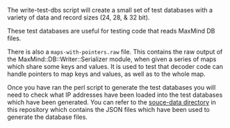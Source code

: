 The write-test-dbs script will create a small set of test databases with a
variety of data and record sizes (24, 28, & 32 bit).

These test databases are useful for testing code that reads MaxMind DB files.

There is also a `maps-with-pointers.raw` file. This contains the raw output of
the MaxMind::DB::Writer::Serializer module, when given a series of maps which
share some keys and values. It is used to test that decoder code can handle
pointers to map keys and values, as well as to the whole map.

Once you have ran the perl script to generate the test databases you will need
to check what IP addresses have been loaded into the test databases which have
been generated.
You can refer to the
[souce-data directory](https://github.com/maxmind/MaxMind-DB/tree/master/source-data)
in this repository which contains the
JSON files which have been used to generate the database files.
